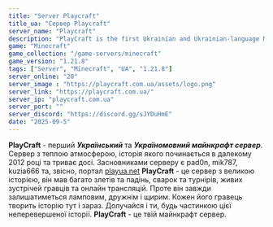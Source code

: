 ```yaml
---
title: "Server Playcraft"
title_ua: "Сервер Playcraft"
server_name: "Playcraft"
description: "PlayCraft is the first Ukrainian and Ukrainian-language Minecraft server. It is a server with a warm atmosphere, whose history began back in 2012 and continues to this day."
game: "Minecraft"
game_collection: "/game-servers/minecraft"
game_version: "1.21.8"
tags: ["Server", "Minecraft", "UA", "1.21.8"]
server_online: "20"
server_image : "https://playcraft.com.ua/assets/logo.png"
server_link: "https://playcraft.com.ua/"
server_ip: "playcraft.com.ua"
server_port: ""
server_discord: "https://discord.gg/sJYDuHmE"
date: "2025-09-5"
---
```

**PlayCraft** - перший ***Український*** та ***Україномовний майнкрафт сервер***. Сервер з теплою атмосферою, історія якого починається в далекому 2012 році та триває досі. Засновниками серверу є pad0n, mik787, kuzia666 та, звісно, портал [playua.net](https://playua.net/) **PlayCraft** - це сервер з великою історією, він мав багато злетів та падінь, сварок та турнірів, живих зустрічей гравців та онлайн трансляцій. Проте він завжди залишатиметься ламповим, дружнім і щирим. Кожен його гравець творить історію тут і зараз. Долучайся і ти, будь частинкою цієї неперевершеної історії. **PlayCraft** - це твій майнкрафт сервер.